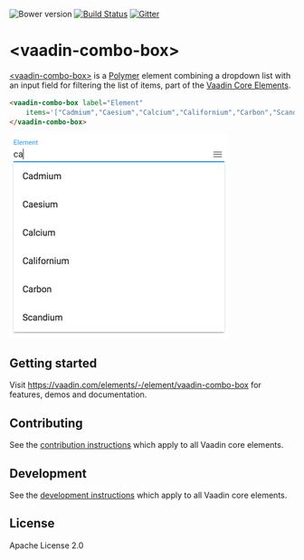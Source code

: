 ![Bower version](https://img.shields.io/bower/v/vaadin-combo-box.svg) [![Build Status](https://travis-ci.org/vaadin/vaadin-combo-box.svg?branch=master)](https://travis-ci.org/vaadin/vaadin-combo-box) [![Gitter](https://badges.gitter.im/Join%20Chat.svg)](https://gitter.im/vaadin/vaadin-core-elements?utm_source=badge&utm_medium=badge&utm_campaign=pr-badge)

# &lt;vaadin-combo-box&gt;

[&lt;vaadin-combo-box&gt;](https://vaadin.com/elements/-/element/vaadin-combo-box) is a [Polymer](http://polymer-project.org) element combining a dropdown list with an input field for filtering the list of items, part of the [Vaadin Core Elements](https://vaadin.com/elements).

<!---
```
<custom-element-demo height="300">
  <template>
    <script src="../webcomponentsjs/webcomponents-lite.js"></script>
    <link rel="import" href="vaadin-combo-box.html">
    <next-code-block></next-code-block>
  </template>
</custom-element-demo>
```
-->
```html
<vaadin-combo-box label="Element"
    items='["Cadmium","Caesium","Calcium","Californium","Carbon","Scandium"]'>
</vaadin-combo-box>
```

[<img src="https://raw.githubusercontent.com/vaadin/vaadin-combo-box/master/docs/img/vaadin-combo-box-overview.png" width="387" alt="Screenshot of vaadin-combo-box" />](https://vaadin.com/elements/-/element/vaadin-combo-box)

## Getting started

Visit https://vaadin.com/elements/-/element/vaadin-combo-box for features, demos and documentation.

## Contributing

See the [contribution instructions](https://github.com/vaadin/vaadin-core-elements#contributing) which apply to all Vaadin core elements.

## Development

See the [development instructions](https://github.com/vaadin/vaadin-core-elements/blob/master/DEVELOPMENT.md) which apply to all Vaadin core elements.

## License

Apache License 2.0
